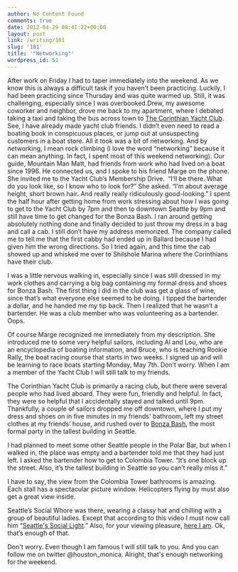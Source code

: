 ```yaml
---
author: No Content Found
comments: true
date: 2012-04-29 08:41:22+00:00
layout: post
link: /writing/101
slug: '101'
title: '"Networking"'
wordpress_id: 51
---
```


After work on Friday I had to taper immediately into the weekend. As we know this is always a difficult task if you haven't been practicing. Luckily, I had been practicing since Thursday and was quite warmed up. Still, it was challenging, especially since I was overbooked.Drew, my awesome coworker and neighbor, drove me back to my apartment, where I debated taking a taxi and taking the bus across town to [The Corinthian Yacht Club](http://www.cycseattle.org/). See, I have already made yacht club friends. I didn’t even need to read a boating book in conspicuous places, or jump out at unsuspecting customers in a boat store. All it took was a bit of networking. And by networking, I mean rock climbing (I love the word “networking” because it can mean anything. In fact, I spent most of this weekend networking). Our guide, Mountain Man Matt, had friends from work who had lived on a boat since 1996. He connected us, and I spoke to his friend Marge on the phone. She invited me to the Yacht Club’s Membership Drive.  “I’ll be there. What do you look like, so I know who to look for?” She asked.
“I’m about average height, short brown hair. And really really ridiculously good-looking.”
I spent the half hour after getting home from work stressing about how I was going to get to the Yacht Club by 7pm and then to downtown Seattle by 9pm and still have time to get changed for the Bonza Bash. I ran around getting absolutely nothing done and finally decided to just throw my dress in a bag and call a cab. I still don’t have my address memorized. The company called me to tell me that the first cabby had ended up in Ballard because I had given him the wrong directions. So I tried again, and this time the cab showed up and whisked me over to Shilshole Marina where the Corinthians have their club.




I was a little nervous walking in, especially since I was still dressed in my work clothes and carrying a big bag containing my formal dress and shoes for Bonza Bash. The first thing I did in the club was get a glass of wine, since that’s what everyone else seemed to be doing. I tipped the bartender a dollar, and he handed me my tip back. Then I realized that he wasn’t a bartender. He was a club member who was volunteering as a bartender. Oops.




Of course Marge recognized me immediately from my description. She introduced me to some very helpful sailors, including Al and Lou, who are an encyclopedia of boating information, and Bruce, who is teaching Rookie Rally, the boat racing course that starts in two weeks. I signed up and will be learning to race boats starting Monday, May 7th. Don’t worry. When I am a member of the Yacht Club I will still talk to my friends.




The Corinthian Yacht Club is primarily a racing club, but there were several people who had lived aboard. They were fun, friendly and helpful. In fact, they were so helpful that I accidentally stayed and talked until 9pm. Thankfully, a couple of sailors dropped me off downtown, where I put my dress and shoes on in five minutes in my friends' bathroom, left my street clothes at my friends’ house, and rushed over to [Bonza Bash](http://bonzabash.com/), the most formal party in the tallest building in Seattle.




I had planned to meet some other Seattle people in the Polar Bar, but when I walked in, the place was empty and a bartender told me that they had just left. I asked the bartender how to get to Colombia Tower. “It’s one block up the street. Also, it’s the tallest building in Seattle so you can’t really miss it.”




I have to say, the view from the Colombia Tower bathrooms is amazing. Each stall has a spectacular picture window. Helicopters flying by must also get a great view inside.




Seattle’s Social Whore was there, wearing a classy hat and chilling with a group of beautiful ladies. Except that according to this video I must now call him “[Seattle's Social Light](http://vimeo.com/41219380).”
Also, for your viewing pleasure, [here I am](http://vimeo.com/41220021). Ok, that’s enough of that.




Don't worry. Even though I am famous I will still talk to you. And you can follow me on twitter @houston_monica. Alright, that's enough networking for the weekend.
